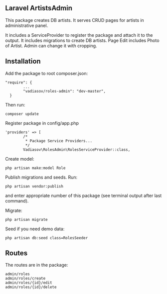 ## Laravel ArtistsAdmin
This package creates DB artists. It serves CRUD pages for artists in administrative panel.

It includes a ServiceProvider to register the package and attach it to the output. 
It includes migrations to create DB artists.
Page Edit includes Photo of Artist. Admin can change it with cropping.

## Installation
Add the package to root composer.json:
````
"require": {
        ...
        "vadiasov/roles-admin": "dev-master",
  }
````
Then run:
````
composer update
````
Register package in config/app.php
````
'providers' => [
        /*
         * Package Service Providers...
         */
        Vadiasov\RolesAdmin\RolesServiceProvider::class,
````
Create model:
````
php artisan make:model Role
````
Publish migrations and seeds. Run:
````
php artisan vendor:publish
````
and enter appropriate number of this package (see terminal output after last command).


Migrate:
````
php artisan migrate
````
Seed if you need demo data:
````
php artisan db:seed class=RolesSeeder
````

## Routes
The routes are in the package:
````
admin/roles
admin/roles/create
admin/roles/{id}/edit
admin/roles/{id}/delete
````
